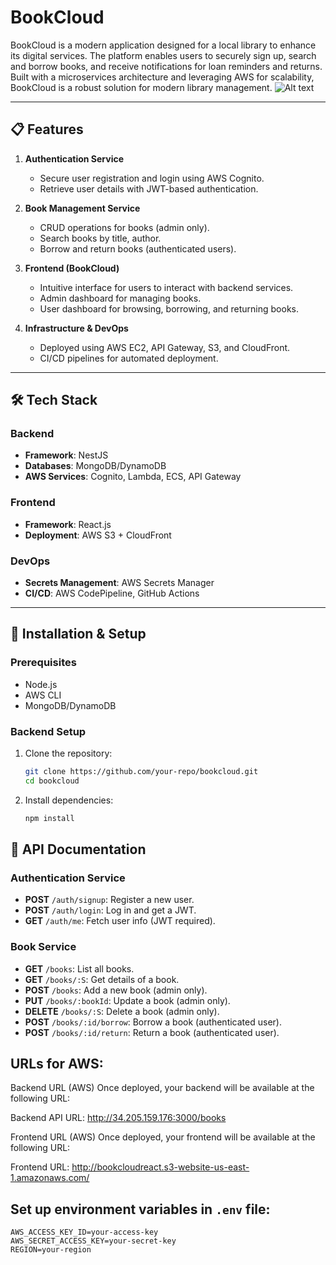 # BookCloud

BookCloud is a modern application designed for a local library to enhance its digital services. The platform enables users to securely sign up, search and borrow books, and receive notifications for loan reminders and returns. Built with a microservices architecture and leveraging AWS for scalability, BookCloud is a robust solution for modern library management.
![Alt text](images/bookcloud.png)


---

## 📋 Features

1. **Authentication Service**
   - Secure user registration and login using AWS Cognito.
   - Retrieve user details with JWT-based authentication.

2. **Book Management Service**
   - CRUD operations for books (admin only).
   - Search books by title, author.
   - Borrow and return books (authenticated users).

3. **Frontend (BookCloud)**
   - Intuitive interface for users to interact with backend services.
   - Admin dashboard for managing books.
   - User dashboard for browsing, borrowing, and returning books.

4. **Infrastructure & DevOps**
   - Deployed using AWS EC2, API Gateway, S3, and CloudFront.
   - CI/CD pipelines for automated deployment.

---

## 🛠️ Tech Stack

### Backend
- **Framework**: NestJS
- **Databases**: MongoDB/DynamoDB
- **AWS Services**: Cognito, Lambda, ECS, API Gateway

### Frontend
- **Framework**: React.js
- **Deployment**: AWS S3 + CloudFront

### DevOps
- **Secrets Management**: AWS Secrets Manager
- **CI/CD**: AWS CodePipeline, GitHub Actions

---

## 🚀 Installation & Setup

### Prerequisites
- Node.js
- AWS CLI
- MongoDB/DynamoDB

### Backend Setup

1. Clone the repository:
   ```bash
   git clone https://github.com/your-repo/bookcloud.git  
   cd bookcloud  
2. Install dependencies:
   ```bash
   npm install
## 📖 API Documentation

### Authentication Service

- **POST** `/auth/signup`: Register a new user.
- **POST** `/auth/login`: Log in and get a JWT.
- **GET** `/auth/me`: Fetch user info (JWT required).

### Book Service

- **GET** `/books`: List all books.
- **GET** `/books/:S`: Get details of a book.
- **POST** `/books`: Add a new book (admin only).
- **PUT** `/books/:bookId`: Update a book (admin only).
- **DELETE** `/books/:S`: Delete a book (admin only).
- **POST** `/books/:id/borrow`: Borrow a book (authenticated user).
- **POST** `/books/:id/return`: Return a book (authenticated user).


## URLs for AWS:
  
Backend URL (AWS)
Once deployed, your backend will be available at the following URL:

Backend API URL: http://34.205.159.176:3000/books

Frontend URL (AWS)
Once deployed, your frontend will be available at the following URL:

Frontend URL: http://bookcloudreact.s3-website-us-east-1.amazonaws.com/


## Set up environment variables in `.env` file:
```env
AWS_ACCESS_KEY_ID=your-access-key  
AWS_SECRET_ACCESS_KEY=your-secret-key  
REGION=your-region







